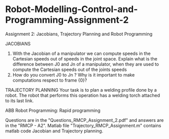 # Robot-Modelling-Control-and-Programming-Assignment-2
Assignment 2: Jacobians, Trajectory Planning and Robot Programming

JACOBIANS
1) With the Jacobian of a manipulator we can compute speeds in the Cartesian speeds out of
speeds in the joint space. Explain what is the difference between J0 and Jn of a manipulator, when
they are used to compute the Cartesian speeds out of the joints speeds
2) How do you convert J0 to Jn ? Why is it important to make computations respect to frame {0}?

TRAJECTORY PLANNING
Your task is to plan a welding profile done by a robot. The robot that performs this operation has a welding torch attached to its last link.

ABB Robot Programming: Rapid programming

Questions are in the "Questions_RMCP_Assignment_2.pdf" and answers are in the "RMCP - A2".
Matlab file "Trajectory_RMCP_Assignment.m" contains matlab code Jacobian and Trajectory planning.
